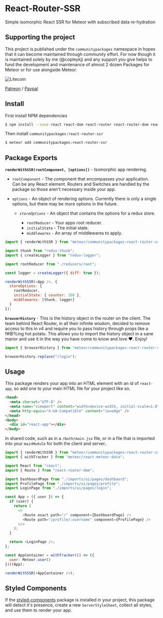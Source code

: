 # React-Router-SSR

Simple isomorphic React SSR for Meteor with subscribed data re-hydration

## Supporting the project

This project is published under the `communitypackages` namespace in hopes that it can become maintained through community effort. For now though it is maintained solely by me (@copleykj) and any support you give helps to fund the development and maintenance of almost 2 dozen Packages for Meteor or for use alongside Meteor.

![Litecoin](http://gdurl.com/xnOe)

[Patreon](https://www.patreon.com/user?u=4866588) / [Paypal](https://www.paypal.me/copleykj)

## Install

First install NPM dependencies

```sh
$ npm install --save react react-dom react-router react-router-dom react-helmet history
```

Then install `communitypackages:react-router-ssr`

```sh
$ meteor add communitypackages:react-router-ssr
```

## Package Exports

**`renderWithSSR(rootComponent, [options])`** - Isomorphic app rendering.

- `rootComponent` - The component that encompasses your application. Can be any React element. Routers and Switches are handled by the package so those aren't necessary inside your app.

- `options` - An object of rendering options. Currently there is only a single options, but there may be more options in the future.

  - _`storeOptions`_ - An object that contains the options for a redux store.

    - `rootReducer` - Your apps root reducer.
    - `initialState` - The initial state.
    - `middlewares` - An array of middlewares to apply.

```js
import { renderWithSSR } from "meteor/communitypackages:react-router-ssr";

import thunk from "redux-thunk";
import { createLogger } from "redux-logger";

import rootReducer from "./reducers/root";

const logger = createLogger({ diff: true });

renderWithSSR(<App />, {
  storeOptions: {
    rootReducer,
    initialState: { counter: 100 },
    middlewares: [thunk, logger]
  }
});
```

**`browserHistory`** - This is the history object in the router on the client. The team behind React Router, in all their infinite wisdom, decided to remove access to this in v4 and require you to pass history through props like a f#@%ing hot potato. This allows you to import the history object in a sane manor and use it in the way you have come to know and love :heart:. Enjoy!

```js
import { browserHistory } from "meteor/communitypackages:react-router-ssr";

browserHistory.replace("/login");
```

## Usage

This package renders your app into an HTML element with an id of `react-app`, so add one to your main HTML file for your project like so.

```html
<head>
  <meta charset="UTF-8" />
  <meta name="viewport" content="width=device-width, initial-scale=1.0" />
  <meta http-equiv="X-UA-Compatible" content="ie=edge" />
</head>
<body>
  <div id="react-app"></div>
</body>
```

In shared code, such as in a `/both/main.jsx` file, or in a file that is imported into your `mainModule` for both the client and server..

```js
import { renderWithSSR } from "meteor/communitypackages:react-router-ssr";
import { withTracker } from "meteor/react-meteor-data";

import React from "react";
import { Route } from "react-router-dom";

import DashboardPage from "./imports/ui/pages/dashbaord";
import ProfilePage from "./imports/ui/pages/profile";
import LoginPage from "./imports/ui/pages/login";

const App = ({ user }) => {
  if (user) {
    return (
      <>
        <Route exact path="/" component={DashboardPage} />
        <Route path="/profile/:username" component={ProfilePage} />
      </>
    );
  }

  return <LoginPage />;
};

const AppContainer = withTracker(() => ({
  user: Meteor.user()
}))(App);

renderWithSSR(<AppContainer />);
```

## Styled Components

If the [styled-components](https://styled-components.com/) package is installed in your project, this package will detect it's presence, create a new `ServerStyleSheet`, collect all styles, and use them to render your app.
